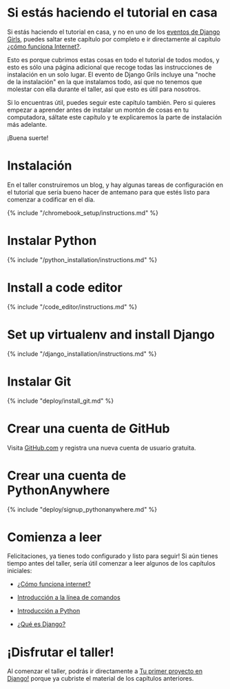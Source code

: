 # Si estás haciendo el tutorial en casa

Si estás haciendo el tutorial en casa, y no en uno de los [eventos de Django Girls](https://djangogirls.org/events/), puedes saltar este capítulo por completo e ir directamente al capítulo [¿cómo funciona Internet?](../how_the_internet_works/README.md).

Esto es porque cubrimos estas cosas en todo el tutorial de todos modos, y esto es sólo una página adicional que recoge todas las instrucciones de instalación en un solo lugar. El evento de Django Grils incluye una "noche de la instalación" en la que instalamos todo, así que no tenemos que molestar con ella durante el taller, así que esto es útil para nosotros.

Si lo encuentras útil, puedes seguir este capítulo también. Pero si quieres empezar a aprender antes de instalar un montón de cosas en tu computadora, sáltate este capítulo y te explicaremos la parte de instalación más adelante.

¡Buena suerte!

# Instalación

En el taller construiremos un blog, y hay algunas tareas de configuración en el tutorial que sería bueno hacer de antemano para que estés listo para comenzar a codificar en el día.

<!--sec data-title="Chromebook setup (if you're using one)"
data-id="chromebook_setup" data-collapse=true ces--> {% include "/chromebook_setup/instructions.md" %} 

<!--endsec-->

# Instalar Python

{% include "/python_installation/instructions.md" %}

# Install a code editor

{% include "/code_editor/instructions.md" %}

# Set up virtualenv and install Django

{% include "/django_installation/instructions.md" %}

# Instalar Git

{% include "deploy/install_git.md" %}

# Crear una cuenta de GitHub

Visita [GitHub.com](https://www.github.com) y registra una nueva cuenta de usuario gratuita.

# Crear una cuenta de PythonAnywhere

{% include "deploy/signup_pythonanywhere.md" %}

# Comienza a leer

Felicitaciones, ya tienes todo configurado y listo para seguir! Si aún tienes tiempo antes del taller, sería útil comenzar a leer algunos de los capítulos iniciales:

* [¿Cómo funciona internet?](../how_the_internet_works/README.md)

* [Introducción a la línea de comandos](../intro_to_command_line/README.md)

* [Introducción a Python](../python_introduction/README.md)

* [¿Qué es Django?](../django/README.md)

# ¡Disfrutar el taller!

Al comenzar el taller, podrás ir directamente a [Tu primer proyecto en Django!](../django_start_project/README.md) porque ya cubriste el material de los capítulos anteriores.
